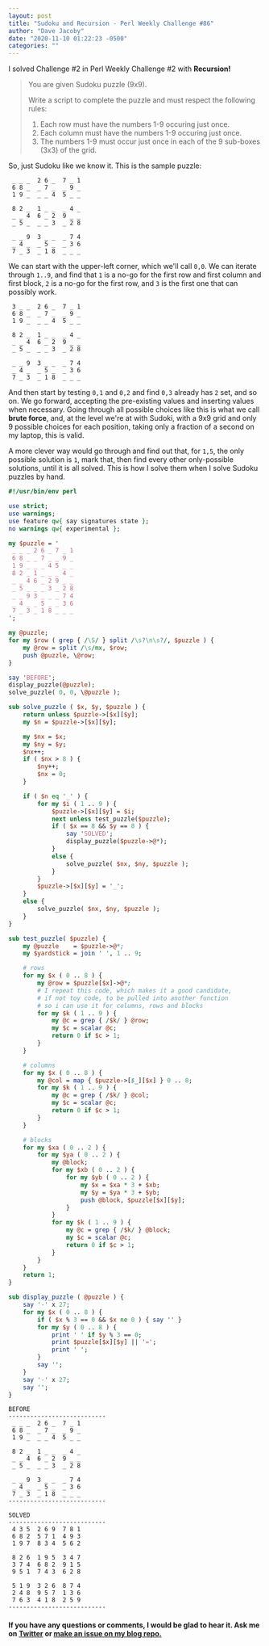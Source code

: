 ```yaml
---
layout: post
title: "Sudoku and Recursion - Perl Weekly Challenge #86"
author: "Dave Jacoby"
date: "2020-11-10 01:22:23 -0500"
categories: ""
---
```


I solved Challenge #2 in Perl Weekly Challenge #2 with **Recursion!**

> You are given Sudoku puzzle (9x9).
>
> Write a script to complete the puzzle and must respect the following rules:
>
> 1. Each row must have the numbers 1-9 occuring just once.
> 1. Each column must have the numbers 1-9 occuring just once.
> 1. The numbers 1-9 must occur just once in each of the 9 sub-boxes (3x3) of the grid.

So, just Sudoku like we know it. This is the sample puzzle:

```
 _ _ _  2 6 _  7 _ 1
 6 8 _  _ 7 _  _ 9 _
 1 9 _  _ _ 4  5 _ _

 8 2 _  1 _ _  _ 4 _
 _ _ 4  6 _ 2  9 _ _
 _ 5 _  _ _ 3  _ 2 8

 _ _ 9  3 _ _  _ 7 4
 _ 4 _  _ 5 _  _ 3 6
 7 _ 3  _ 1 8  _ _ _
```

We can start with the upper-left corner, which we'll call `0,0`. We can iterate through `1..9`, and find that `1` is a no-go for the first row and first column and first block, `2` is a no-go for the first row, and `3` is the first one that can possibly work.

```
 3 _ _  2 6 _  7 _ 1
 6 8 _  _ 7 _  _ 9 _
 1 9 _  _ _ 4  5 _ _

 8 2 _  1 _ _  _ 4 _
 _ _ 4  6 _ 2  9 _ _
 _ 5 _  _ _ 3  _ 2 8

 _ _ 9  3 _ _  _ 7 4
 _ 4 _  _ 5 _  _ 3 6
 7 _ 3  _ 1 8  _ _ _
```

And then start by testing `0,1` and `0,2` and find `0,3` already has `2` set, and so on. We go forward, accepting the pre-existing values and inserting values when necessary. Going through all possible choices like this is what we call **brute force**, and, at the level we're at with Sudoki, with a 9x9 grid and only 9 possible choices for each position, taking only a fraction of a second on my laptop, this is valid.

A more clever way would go through and find out that, for `1,5`, the only possible solution is `1`, mark that, then find every other only-possible solutions, until it is all solved. This is how I solve them when I solve Sudoku puzzles by hand.

```perl
#!/usr/bin/env perl

use strict;
use warnings;
use feature qw{ say signatures state };
no warnings qw{ experimental };

my $puzzle = '
 _ _ _ 2 6 _ 7 _ 1
 6 8 _ _ 7 _ _ 9 _
 1 9 _ _ _ 4 5 _ _
 8 2 _ 1 _ _ _ 4 _
 _ _ 4 6 _ 2 9 _ _
 _ 5 _ _ _ 3 _ 2 8
 _ _ 9 3 _ _ _ 7 4
 _ 4 _ _ 5 _ _ 3 6
 7 _ 3 _ 1 8 _ _ _
';

my @puzzle;
for my $row ( grep { /\S/ } split /\s?\n\s?/, $puzzle ) {
    my @row = split /\s/mx, $row;
    push @puzzle, \@row;
}

say 'BEFORE';
display_puzzle(@puzzle);
solve_puzzle( 0, 0, \@puzzle );

sub solve_puzzle ( $x, $y, $puzzle ) {
    return unless $puzzle->[$x][$y];
    my $n = $puzzle->[$x][$y];

    my $nx = $x;
    my $ny = $y;
    $nx++;
    if ( $nx > 8 ) {
        $ny++;
        $nx = 0;
    }

    if ( $n eq '_' ) {
        for my $i ( 1 .. 9 ) {
            $puzzle->[$x][$y] = $i;
            next unless test_puzzle($puzzle);
            if ( $x == 8 && $y == 8 ) {
                say 'SOLVED';
                display_puzzle($puzzle->@*);
            }
            else {
                solve_puzzle( $nx, $ny, $puzzle );
            }
        }
        $puzzle->[$x][$y] = '_';
    }
    else {
        solve_puzzle( $nx, $ny, $puzzle );
    }
}

sub test_puzzle( $puzzle) {
    my @puzzle    = $puzzle->@*;
    my $yardstick = join ' ', 1 .. 9;

    # rows
    for my $x ( 0 .. 8 ) {
        my @row = $puzzle[$x]->@*;
        # I repeat this code, which makes it a good candidate,
        # if not toy code, to be pulled into another function
        # so i can use it for columns, rows and blocks
        for my $k ( 1 .. 9 ) {
            my @c = grep { /$k/ } @row;
            my $c = scalar @c;
            return 0 if $c > 1;
        }
    }

    # columns
    for my $x ( 0 .. 8 ) {
        my @col = map { $puzzle->[$_][$x] } 0 .. 8;
        for my $k ( 1 .. 9 ) {
            my @c = grep { /$k/ } @col;
            my $c = scalar @c;
            return 0 if $c > 1;
        }
    }

    # blocks
    for my $xa ( 0 .. 2 ) {
        for my $ya ( 0 .. 2 ) {
            my @block;
            for my $xb ( 0 .. 2 ) {
                for my $yb ( 0 .. 2 ) {
                    my $x = $xa * 3 + $xb;
                    my $y = $ya * 3 + $yb;
                    push @block, $puzzle[$x][$y];
                }
            }
            for my $k ( 1 .. 9 ) {
                my @c = grep { /$k/ } @block;
                my $c = scalar @c;
                return 0 if $c > 1;
            }
        }
    }
    return 1;
}

sub display_puzzle ( @puzzle ) {
    say '-' x 27;
    for my $x ( 0 .. 8 ) {
        if ( $x % 3 == 0 && $x ne 0 ) { say '' }
        for my $y ( 0 .. 8 ) {
            print ' ' if $y % 3 == 0;
            print $puzzle[$x][$y] || '=';
            print ' ';
        }
        say '';
    }
    say '-' x 27;
    say '';
}
```

```text
BEFORE
---------------------------
 _ _ _  2 6 _  7 _ 1
 6 8 _  _ 7 _  _ 9 _
 1 9 _  _ _ 4  5 _ _

 8 2 _  1 _ _  _ 4 _
 _ _ 4  6 _ 2  9 _ _
 _ 5 _  _ _ 3  _ 2 8

 _ _ 9  3 _ _  _ 7 4
 _ 4 _  _ 5 _  _ 3 6
 7 _ 3  _ 1 8  _ _ _
---------------------------

SOLVED
---------------------------
 4 3 5  2 6 9  7 8 1
 6 8 2  5 7 1  4 9 3
 1 9 7  8 3 4  5 6 2

 8 2 6  1 9 5  3 4 7
 3 7 4  6 8 2  9 1 5
 9 5 1  7 4 3  6 2 8

 5 1 9  3 2 6  8 7 4
 2 4 8  9 5 7  1 3 6
 7 6 3  4 1 8  2 5 9
---------------------------
```

#### If you have any questions or comments, I would be glad to hear it. Ask me on [Twitter](https://twitter.com/jacobydave) or [make an issue on my blog repo.](https://github.com/jacoby/jacoby.github.io)
